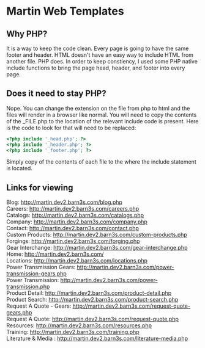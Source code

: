 # Martin Web Templates

Why PHP?
--------

It is a way to keep the code clean. Every page is going to have the same footer and header. HTML doesn't have an easy way to include HTML from another file. PHP does. In order to keep constiency, I used some PHP native include functions to bring the page head, header, and footer into every page. 

Does it need to stay PHP?
-------------------------

Nope. You can change the extension on the file from php to html and the files will render in a browser like normal. You will need to copy the contents of the _FILE.php to the location of the relevant include code is present. Here is the code to look for that will need to be replaced:
```php
<?php include '_head.php'; ?>
<?php include '_header.php'; ?>
<?php include '_footer.php'; ?>
```
Simply copy of the contents of each file to the where the include statement is located.

Links for viewing
-----------------

Blog: http://martin.dev2.barn3s.com/blog.php \
Careers: http://martin.dev2.barn3s.com/careers.php \
Catalogs: http://martin.dev2.barn3s.com/catalogs.php \
Company: http://martin.dev2.barn3s.com/company.php \
Contact: http://martin.dev2.barn3s.com/contact.php \
Custom Products: http://martin.dev2.barn3s.com/custom-products.php \
Forgings: http://martin.dev2.barn3s.com/forging.php \
Gear Interchange: http://martin.dev2.barn3s.com/gear-interchange.php \
Home: http://martin.dev2.barn3s.com/ \
Locations: http://martin.dev2.barn3s.com/locations.php \
Power Transmission Gears: http://martin.dev2.barn3s.com/power-transmission-gears.php \
Power Transmission: http://martin.dev2.barn3s.com/power-transmission.php \
Product Detail: http://martin.dev2.barn3s.com/product-detail.php \
Product Search: http://martin.dev2.barn3s.com/product-search.php \
Request A Quote - Gears: http://martin.dev2.barn3s.com/request-quote-gears.php \
Request A Quote: http://martin.dev2.barn3s.com/request-quote.php \
Resources: http://martin.dev2.barn3s.com/resources.php \
Training: http://martin.dev2.barn3s.com/training.php \
Literature & Media : http://martin.dev2.barn3s.com/literature-media.php